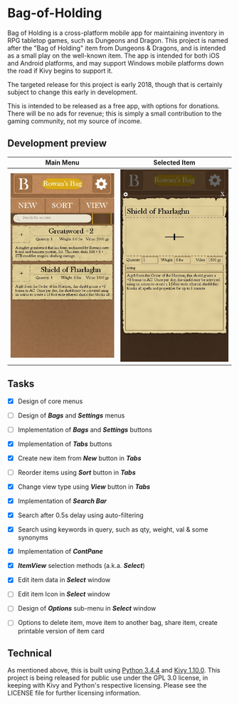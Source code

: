 # Bag-of-Holding
Bag of Holding is a cross-platform mobile app for maintaining inventory in RPG tabletop games, such as Dungeons and Dragon. This project is named after the "Bag of Holding" item from Dungeons & Dragons, and is intended as a small play on the well-known item. The app is intended for both iOS and Android platforms, and may support Windows mobile platforms down the road if Kivy begins to support it.

The targeted release for this project is early 2018, though that is certainly subject to change this early in development.

This is intended to be released as a free app, with options for donations. There will be no ads for revenue; this is simply a small contribution to the gaming community, not my source of income.

## Development preview

Main Menu | Selected Item
--------- | -------------
![Main Menu](images/Demo_Screenies/Main.jpg) | ![Selected Item](images/Demo_Screenies/Selection.jpg)

## Tasks
- [x] Design of core menus
- [ ] Design of ***Bags*** and ***Settings*** menus
- [ ] Implementation of ***Bags*** and ***Settings*** buttons
- [x] Implementation of ***Tabs*** buttons
- [x] Create new item from ***New*** button in ***Tabs***
- [ ] Reorder items using ***Sort*** button in ***Tabs***
- [x] Change view type using ***View*** button in ***Tabs***
- [x] Implementation of ***Search Bar***
- [x] Search after 0.5s delay using auto-filtering
- [x] Search using keywords in query, such as qty, weight, val & some synonyms
- [x] Implementation of ***ContPane***
- [x] ***ItemView*** selection methods (a.k.a. ***Select***)
- [x] Edit item data in ***Select*** window
- [ ] Edit item Icon in ***Select*** window
- [ ] Design of ***Options*** sub-menu in ***Select*** window
- [ ] Options to delete item, move item to another bag, share item, create printable version of item card


## Technical
As mentioned above, this is built using <a href="https://www.python.org/downloads/release/python-344/">Python 3.4.4</a> and <a href="https://kivy.org/docs/gettingstarted/intro.html">Kivy 1.10.0</a>. This project is being released for public use under the GPL 3.0 license, in keeping with Kivy and Python's respective licensing. Please see the LICENSE file for further licensing information.
